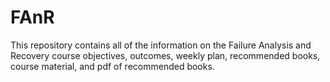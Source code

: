 # FAnR
This repository contains all of the information on the Failure Analysis and Recovery course objectives, outcomes, weekly plan, recommended books, course material, and pdf of recommended books.
